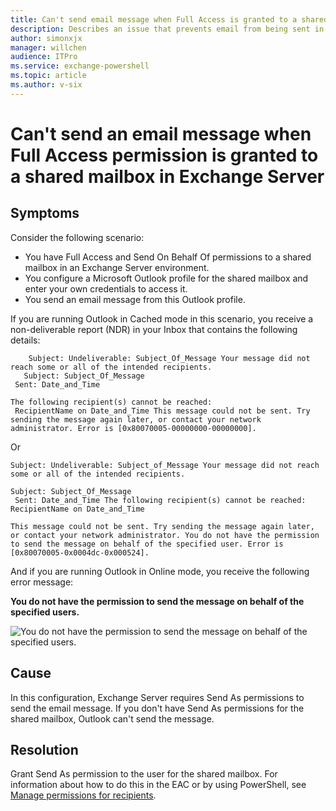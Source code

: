 ```yaml
---
title: Can't send email message when Full Access is granted to a shared mailbox
description: Describes an issue that prevents email from being sent in an Exchange 2013, Exchange 2016 or Exchange Online environment. Occurs when you have Full Access permissions to a shared mailbox. Resolutions are provided.
author: simonxjx
manager: willchen
audience: ITPro
ms.service: exchange-powershell
ms.topic: article
ms.author: v-six
---
```


# Can't send an email message when Full Access permission is granted to a shared mailbox in Exchange Server

## Symptoms

Consider the following scenario:

- You have Full Access and Send On Behalf Of permissions to a shared mailbox in an Exchange Server environment.    
- You configure a Microsoft Outlook profile for the shared mailbox and enter your own credentials to access it.    
- You send an email message from this Outlook profile.    
 
If you are running Outlook in Cached mode in this scenario, you receive a non-deliverable report (NDR) in your Inbox that contains the following details:

```asciidoc
    Subject: Undeliverable: Subject_Of_Message Your message did not reach some or all of the intended recipients.
   Subject: Subject_Of_Message
 Sent: Date_and_Time

The following recipient(s) cannot be reached:
 RecipientName on Date_and_Time This message could not be sent. Try sending the message again later, or contact your network administrator. Error is [0x80070005-00000000-00000000].
```
  
Or
    
```asciidoc
Subject: Undeliverable: Subject_of_Message Your message did not reach some or all of the intended recipients.

Subject: Subject_Of_Message
 Sent: Date_and_Time The following recipient(s) cannot be reached: RecipientName on Date_and_Time

This message could not be sent. Try sending the message again later, or contact your network administrator. You do not have the permission to send the message on behalf of the specified user. Error is [0x80070005-0x0004dc-0x000524].     
```

And if you are running Outlook in Online mode, you receive the following error message:

**You do not have the permission to send the message on behalf of the specified users.**    

![You do not have the permission to send the message on behalf of the specified users.](https://msegceporticoprodassets.blob.core.windows.net/asset-blobs/4055369_en_1)  

## Cause

In this configuration, Exchange Server requires Send As permissions to send the email message. If you don't have Send As permissions for the shared mailbox, Outlook can't send the message.

## Resolution

Grant Send As permission to the user for the shared mailbox. For information about how to do this in the EAC or by using PowerShell, see [Manage permissions for recipients](https://technet.microsoft.com/library/jj919240%28v=exchg.160%29.aspx).